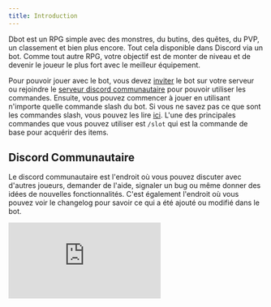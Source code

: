 ```yaml
---
title: Introduction
---
```


Dbot est un RPG simple avec des monstres, du butins, des quêtes, du PVP, un classement et bien plus encore. Tout cela disponible dans Discord via un bot.
Comme tout autre RPG, votre objectif est de monter de niveau et de devenir le joueur le plus fort avec le meilleur équipement.
  
Pour pouvoir jouer avec le bot, vous devez [inviter](https://discord.com/api/oauth2/authorize?client_id=804548465878237215&scope=applications.commands%20bot&permissions=1428345547856) le bot sur votre serveur ou rejoindre le [serveur discord communautaire](https://discord.gg/BQbVNJfwvj) pour pouvoir utiliser les commandes.
Ensuite, vous pouvez commencer à jouer en utilisant n'importe quelle commande slash du bot. Si vous ne savez pas ce que sont les commandes slash, vous pouvez les lire [ici](https://support.discord.com/hc/fr/articles/1500000368501-Slash-Commands-FAQ). L'une des principales commandes que vous pouvez utiliser est `/slot` qui est la commande de base pour acquérir des items.

## Discord Communautaire

Le discord communautaire est l'endroit où vous pouvez discuter avec d'autres joueurs, demander de l'aide, signaler un bug ou même donner des idées de nouvelles fonctionnalités. C'est également l'endroit où vous pouvez voir le changelog pour savoir ce qui a été ajouté ou modifié dans le bot.
<iframe src="https://discord.com/widget?id=804521276877045820&theme=dark" class="w-full max-w-md h-[500px]" allowtransparency="true" frameborder="0" sandbox="allow-popups allow-popups-to-escape-sandbox allow-same-origin allow-scripts"></iframe>
